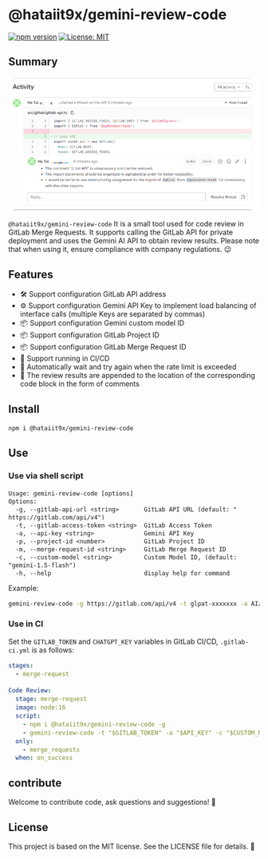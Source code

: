 # @hataiit9x/gemini-review-code

[![npm version](https://badge.fury.io/js/%40hataiit9x%2Freview-code-ai.svg)](https://badge.fury.io/js/%40hataiit9x%2Freview-code-ai)
[![License: MIT](https://img.shields.io/badge/License-MIT-yellow.svg)](https://opensource.org/licenses/MIT)

## Summary

![](preview.png)

`@hataiit9x/gemini-review-code` It is a small tool used for code review in GitLab Merge Requests. It supports calling the GitLab API for private 
deployment and uses the Gemini AI API to obtain review results. Please note that when using it, ensure compliance with company regulations. 😉


## Features

- 🛠️ Support configuration GitLab API address
- ⚙️ Support configuration Gemini API Key to implement load balancing of interface calls (multiple Keys are separated by commas)
- 📦 Support configuration Gemini custom model ID
- 📦 Support configuration GitLab Project ID
- 📦 Support configuration GitLab Merge Request ID
- 🚀 Support running in CI/CD
- 🚦 Automatically wait and try again when the rate limit is exceeded
- 💬 The review results are appended to the location of the corresponding code block in the form of comments


## Install

```sh
npm i @hataiit9x/gemini-review-code
`````

## Use

### Use via shell script

```shell
Usage: gemini-review-code [options]
Options:
  -g, --gitlab-api-url <string>       GitLab API URL (default: " https://gitlab.com/api/v4")
  -t, --gitlab-access-token <string>  GitLab Access Token
  -a, --api-key <string>              Gemini API Key
  -p, --project-id <number>           GitLab Project ID
  -m, --merge-request-id <string>     GitLab Merge Request ID
  -c, --custom-model <string>         Custom Model ID, (default: "gemini-1.5-flash")
  -h, --help                          display help for command
```

Example:

```sh
gemini-review-code -g https://gitlab.com/api/v4 -t glpat-xxxxxxx -a AIzaSyAYNxxxxxxx,AIzaSyAYNxxxxxxx -p 1 -c gpt-3.5-turbo 432288 -m 8
```

### Use in CI

Set the `GITLAB_TOKEN` and `CHATGPT_KEY` variables in GitLab CI/CD, `.gitlab-ci.yml` is as follows:

```yml
stages:
  - merge-request

Code Review:
  stage: merge-request  
  image: node:16
  script:
    - npm i @hataiit9x/gemini-review-code -g
    - gemini-review-code -t "$GITLAB_TOKEN" -a "$API_KEY" -c "$CUSTOM_MODELS" -p "$CI_MERGE_REQUEST_PROJECT_ID" -m "$CI_MERGE_REQUEST_IID"
  only:
    - merge_requests
  when: on_success
```

## contribute
Welcome to contribute code, ask questions and suggestions! 👏

## License
This project is based on the MIT license. See the LICENSE file for details. 📜
